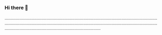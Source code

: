 ### Hi there 👋

......................................................................................................................................................................................................................................................................................................................................